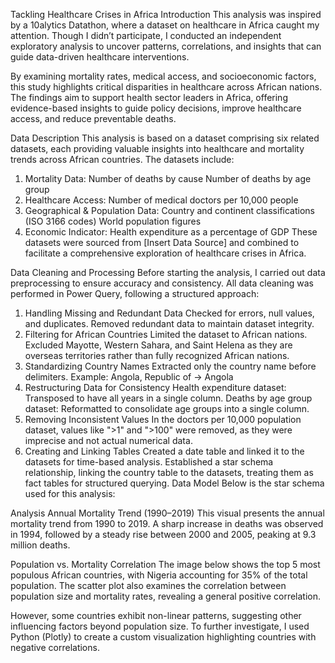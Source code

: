 Tackling Healthcare Crises in Africa
Introduction
This analysis was inspired by a 10alytics Datathon, where a dataset on healthcare in Africa caught my attention. Though I didn’t participate, I conducted an independent exploratory analysis to uncover patterns, correlations, and insights that can guide data-driven healthcare interventions.

By examining mortality rates, medical access, and socioeconomic factors, this study highlights critical disparities in healthcare across African nations. The findings aim to support health sector leaders in Africa, offering evidence-based insights to guide policy decisions, improve healthcare access, and reduce preventable deaths.

Data Description
This analysis is based on a dataset comprising six related datasets, each providing valuable insights into healthcare and mortality trends across African countries. The datasets include:

1. Mortality Data:
Number of deaths by cause
Number of deaths by age group
2. Healthcare Access:
Number of medical doctors per 10,000 people
3. Geographical & Population Data:
Country and continent classifications (ISO 3166 codes)
World population figures
4. Economic Indicator:
Health expenditure as a percentage of GDP
These datasets were sourced from [Insert Data Source] and combined to facilitate a comprehensive exploration of healthcare crises in Africa.

Data Cleaning and Processing
Before starting the analysis, I carried out data preprocessing to ensure accuracy and consistency. All data cleaning was performed in Power Query, following a structured approach:

1. Handling Missing and Redundant Data
Checked for errors, null values, and duplicates.
Removed redundant data to maintain dataset integrity.
2. Filtering for African Countries
Limited the dataset to African nations.
Excluded Mayotte, Western Sahara, and Saint Helena as they are overseas territories rather than fully recognized African nations.
3. Standardizing Country Names
Extracted only the country name before delimiters.
Example: Angola, Republic of → Angola
4. Restructuring Data for Consistency
Health expenditure dataset: Transposed to have all years in a single column.
Deaths by age group dataset: Reformatted to consolidate age groups into a single column.
5. Removing Inconsistent Values
In the doctors per 10,000 population dataset, values like ">1" and ">100" were removed, as they were imprecise and not actual numerical data.
6. Creating and Linking Tables
Created a date table and linked it to the datasets for time-based analysis.
Established a star schema relationship, linking the country table to the datasets, treating them as fact tables for structured querying.
Data Model
Below is the star schema used for this analysis:


Analysis
Annual Mortality Trend (1990–2019)
This visual presents the annual mortality trend from 1990 to 2019. A sharp increase in deaths was observed in 1994, followed by a steady rise between 2000 and 2005, peaking at 9.3 million deaths.

Population vs. Mortality Correlation
The image below shows the top 5 most populous African countries, with Nigeria accounting for 35% of the total population. The scatter plot also examines the correlation between population size and mortality rates, revealing a general positive correlation.

However, some countries exhibit non-linear patterns, suggesting other influencing factors beyond population size. To further investigate, I used Python (Plotly) to create a custom visualization highlighting countries with negative correlations.
